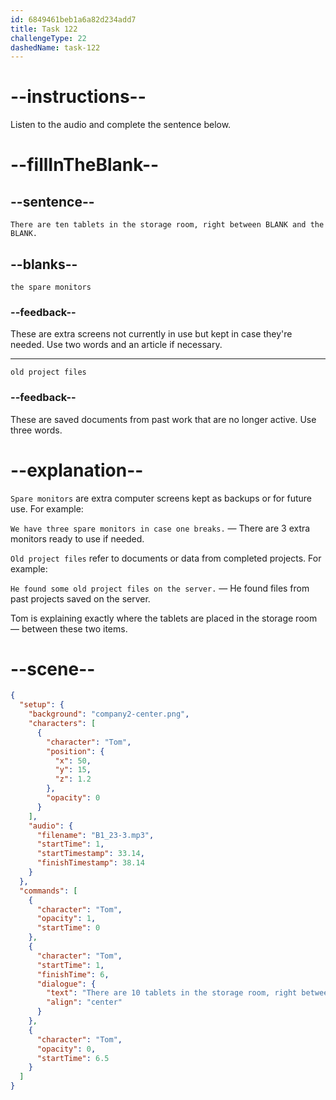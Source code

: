 ```yaml
---
id: 6849461beb1a6a82d234add7
title: Task 122
challengeType: 22
dashedName: task-122
---
```


<!-- (audio) Tom: There are ten tablets in the storage room, right between the spare monitors and the old project files. -->

# --instructions--

Listen to the audio and complete the sentence below.

# --fillInTheBlank--

## --sentence--

`There are ten tablets in the storage room, right between BLANK and the BLANK.`

## --blanks--

`the spare monitors`

### --feedback--

These are extra screens not currently in use but kept in case they're needed. Use two words and an article if necessary.

---

`old project files`

### --feedback--

These are saved documents from past work that are no longer active. Use three words.

# --explanation--

`Spare monitors` are extra computer screens kept as backups or for future use. For example:

`We have three spare monitors in case one breaks.` — There are 3 extra monitors ready to use if needed.

`Old project files` refer to documents or data from completed projects. For example:

`He found some old project files on the server.` — He found files from past projects saved on the server.

Tom is explaining exactly where the tablets are placed in the storage room — between these two items.

# --scene--

```json
{
  "setup": {
    "background": "company2-center.png",
    "characters": [
      {
        "character": "Tom",
        "position": {
          "x": 50,
          "y": 15,
          "z": 1.2
        },
        "opacity": 0
      }
    ],
    "audio": {
      "filename": "B1_23-3.mp3",
      "startTime": 1,
      "startTimestamp": 33.14,
      "finishTimestamp": 38.14
    }
  },
  "commands": [
    {
      "character": "Tom",
      "opacity": 1,
      "startTime": 0
    },
    {
      "character": "Tom",
      "startTime": 1,
      "finishTime": 6,
      "dialogue": {
        "text": "There are 10 tablets in the storage room, right between the spare monitors and the old project files.",
        "align": "center"
      }
    },
    {
      "character": "Tom",
      "opacity": 0,
      "startTime": 6.5
    }
  ]
}
```

